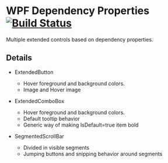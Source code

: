 # WPF Dependency Properties [![Build Status](https://dev.azure.com/nerada/GitHub_Public/_apis/build/status/Nerada.examples.win.wpf.dependency_properties?branchName=master)](https://dev.azure.com/nerada/GitHub_Public/_build/latest?definitionId=13&branchName=master)
Multiple extended controls based on dependency properties.

## Details
* ExtendedButton
  * Hover foreground and background colors.
  * Image and Hover image

* ExtendedComboBox
  * Hover foreground and background colors.
  * Default tooltip behavior
  * Generic way of making IsDefault=true item bold

* SegmentedScrollBar
  * Divided in visible segments
  * Jumping buttons and snipping behavior around segments

